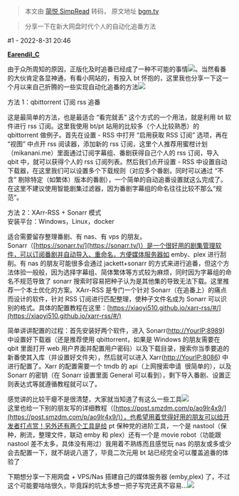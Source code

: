 > 本文由 [简悦 SimpRead](http://ksria.com/simpread/) 转码， 原文地址 [bgm.tv](https://bgm.tv/group/topic/372705)

> 分享一下在新大网盘时代个人的自动化追番方法

#1 - 2022-8-31 20:46

**[Earendil_C](https://bgm.tv/user/695549)**

由于众所周知的原因，正版化及时追番已经成了一种不可能的事情![](https://bgm.tv/img/smiles/tv/15.gif)。当然看番的大伙肯定各显神通，有看小网站的，有投入 bt 怀抱的，这里我也分享一下这一个月以来自己折腾的一些实现自动化追番的方法![](https://bgm.tv/img/smiles/tv/08.gif)

方法 1：qbittorrent 订阅 rss 追番

这是最简单的方法，也是最适合 “看完就丢” 这个方式的一个用法，就是利用 bt 软件进行 rss 订阅。这里我使用 bt/pt 站用的比较多（个人比较熟悉）的 qbittorrent 做例子。首先在设置 - RSS 中打开 “启用获取 RSS 订阅” 选项，再在 “视图” 中点开 rss 阅读器，添加新的 rss 订阅，这里个人推荐用蜜柑计划（mikanani.me）里面通过订阅字幕组、番剧获得自己个人的 rss 订阅，导入 qbit 中，就可以获得个人的 rss 订阅列表。然后我们点开设置 - RSS 中设置自动下载器，在这里我们可以设置多个下载规则（对应多个番剧，同时可以通过 “不含” 剔除特定（如繁体）版本的番剧），一个简单的自动追番设置就这么完成了。在这里不建议使用智能剧集过滤器，因为番剧字幕组的命名往往比较不那么“规范”。

方法 2：XArr-RSS + Sonarr 模式  
安装平台：Windows，Linux，docker

适合需要留存整理番剧、有 nas、有 vps 的朋友。  
Sonarr（[https://sonarr.tv/](https://sonarr.tv/)）是一个很好用的剧集管理软件，可以订阅番剧并自动导入、重命名，方便媒体服务器如 emby、plex 进行刮削。有 nas 的朋友可能很多会通过 jackett+sonarr 的方式来进行追番，但这个方法体验一般般，因为选择字幕组、简体繁体等方式较为麻烦，同时因为字幕组的命名不规范导致了 sonarr 搜索时容易把种子认为是其他集的导致无法下载。这里推荐一个本土优化的方案。XArr-RSS 是专门一个针对 Sonarr（在追番上）的痛点而设计的软件，针对 RSS 订阅进行匹配整理，使种子文件名成为 Sonarr 可以识别的格式。具体的配置教程在这里：[https://xiaoyi510.github.io/xarr-rss/#/](https://xiaoyi510.github.io/xarr-rss/#/)

简单讲讲配置的过程：首先安装好两个软件，进入 Sonarr([http://YourIP:8989](http://yourip:8989/)) 中设置好下载器（还是推荐使用 qbittorrent，如果是 Windows 的朋友需要在 qbit 里面打开 web 用户界面并配置用户密码）以及下载目录，搜索你当季要追的新番使其入库（并设置好文件夹），然后就可以进入 Xarr([http://YourIP:8086](http://yourip:8086/)) 中进行配置了。Xarr 的配置需要一个 tmdb 的 api（上网搜索申请  很简单的），以及 Sonarr 的密钥（在 Sonarr 设置里面 General 可以看到），剩下导入番剧、设置正则表达式等就遵循教程就可以了。

感觉讲的比较干瘪不是很清楚，大家就当知道了有这么一些工具![](https://bgm.tv/img/smiles/tv/15.gif)  
这里也给一下别的朋友写的详细教程（[https://post.smzdm.com/p/ao9lr4x9/](https://post.smzdm.com/p/ao9lr4x9/)），也希望用着觉得好用的朋友可以给开发者打点赏！另外还有两个工具是给 pt 保种党的进阶工具，一个是 nastool（保种，刷流，整理文件，联动 emby 和 plex）还有一个是 movie robot（功能跟 nastool 差不太多，具体没有用过）我用着不熟练而且感觉玩 nas 的朋友或多或少会去配置一下，就不胡说八道了，毕竟二次元用 bt 站已经完全可以覆盖追番的体验了

下期想分享一下用网盘 + VPS/Nas 搭建自己的媒体服务器 (emby,plex) 了，不过这个可能要咕咕很久，毕竟踩的坑太多想一把子写完还真不容易...![](https://bgm.tv/img/smiles/tv/15.gif)